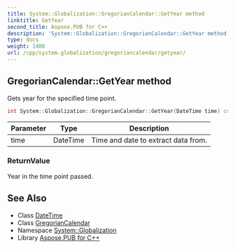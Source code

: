```yaml
---
title: System::Globalization::GregorianCalendar::GetYear method
linktitle: GetYear
second_title: Aspose.PUB for C++
description: 'System::Globalization::GregorianCalendar::GetYear method. Gets year for the specified time point in C++.'
type: docs
weight: 1400
url: /cpp/system.globalization/gregoriancalendar/getyear/
---
```

## GregorianCalendar::GetYear method


Gets year for the specified time point.

```cpp
int System::Globalization::GregorianCalendar::GetYear(DateTime time) const override
```


| Parameter | Type | Description |
| --- | --- | --- |
| time | DateTime | Time and date to extract data from. |

### ReturnValue

Year in the time point passed.

## See Also

* Class [DateTime](../../../system/datetime/)
* Class [GregorianCalendar](../)
* Namespace [System::Globalization](../../)
* Library [Aspose.PUB for C++](../../../)
